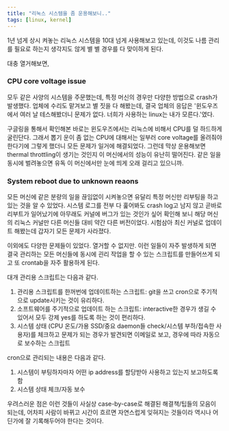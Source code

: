 ```yaml
---
title: "리눅스 시스템을 좀 운용해보니.."
tags: [linux, kernel]
---
```


1년 넘게 상시 켜놓는 리눅스 시스템을 10대 넘게 사용해보고 있는데, 이것도 나름 관리를 필요로 하는지 생각지도 않게 별 별 경우를 다 맞이하게 된다.

대충 열거해보면,

### CPU core voltage issue

모두 같은 사양의 시스템을 주문했는데, 특정 머신의 경우만 다양한 방법으로 crash가 발생했다. 업체에 수리도 맡겨보고 별 짓을 다 해봤는데, 결국 업체의 응답은 '윈도우즈에서 여러 날 테스해봤더니 문제가 없다. 너희가 사용하는 linux는 내가 모른다.'였다.

구글링을 통해서 확인해본 바로는 윈도우즈에서는 리눅스에 비해서 CPU를 덜 하드하게 굴린단다. 그래서 뽑기 운이 좀 없는 CPU에 대해서는 일부러 core voltage를 올려줘야 한다기에 그렇게 했더니 모든 문제가 일거에 해결되었다. 그런데 막상 운용해보면 thermal throttling이 생기는 것인지 이 머신에서의 성능이 유난히 떨어진다. 같은 일을 동시에 벌려놓으면 유독 이 머신에서만 눈에 띄게 오래 걸리고 있으니까.

### System reboot due to unknown reaons

모든 머신에 같은 분량의 일을 끊임없이 시켜놓으면 유달리 특정 머신만 리부팅을 하고 있는 것을 알 수 있었다. 시스템 로그를 전부 다 훑어봐도 crash log고 남지 않고 곧바로 리부트가 일어났기에 아무래도 커널에 버그가 있는 것인가 싶어 확인해 보니 해당 머신의 리눅스 커널만 다른 머신들 대비 약간 다른 버전이었다. 시험삼아 최신 커널로 업데이트 해봤는데 갑자기 모든 문제가 사라졌다. 

이외에도 다양한 문제들이 있었다. 열거할 수 없지만. 이런 일들이 자주 발생하게 되면 결국 관리하는 모든 머신들에 동시에 괸리 작업을 할 수 있는 스크립트를 만들어쓰게 되고 또 crontab을 자주 활용하게 된다. 

대개 관리용 스크립트는 다음과 같다.
1) 관리용 스크립트를 한꺼번에 업데이트하는 스크립트: git을 쓰고 cron으로 주기적으로 update시키는 것이 유리하다. 
2) 소프트웨어를 주기적으로 업데이트 하는 스크립트: interactive한 경우가 생길 수 있어서 모두 강제 yes를 하도록 하는 것이 편리하다.
3) 시스템 상태 (CPU 온도/가용 SSD/중요 daemon들 check/시스템 부하/접속한 사용자)를 체크하고 문제가 되는 경우가 발견되면 이메일로 보고, 경우에 따라 자동으로 보수하는 스크립트

cron으로 관리되는 내용은 다음과 같다.
1) 시스템이 부팅하자마자 어떤 ip address를 할당받아 사용하고 있는지 보고하도록 함
2) 시스템 상태 체크/자동 보수

우려스러운 점은 이런 것들이 사실상 case-by-case로 해결된 해결책/팁들의 모음이 되는데, 어차피 사람이 바뀌고 시간이 흐르면 자연스럽게 잊혀지는 것들이라 역시나 어딘가에 잘 기록해두어야 한다는 것이다. 
